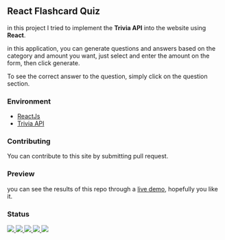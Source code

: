 ## React Flashcard Quiz

in this project I tried to implement the **Trivia API** into the website using
**React**.

in this application, you can generate questions and answers based on the
category and amount you want, just select and enter the amount on the form, then
click generate.

To see the correct answer to the question, simply click on the question section.

### Environment

<ul>
  <li><a href="#">ReactJs</a></li>
  <li><a href="https://opentdb.com/api_config.php">Trivia API</a></li>
</ul>

### Contributing

You can contribute to this site by submitting pull request.

### Preview

you can see the results of this repo through a
<a href="https://react-flashcard-quiz.vercel.app/">live demo</a>, hopefully you
like it.

### Status

<p>
  <a href="#">
    <img src="https://img.shields.io/badge/stages-production-informational">
  </a>
  <a href="https://github.com/novaardiansyah/react-flashcard-quiz/blob/main/references.json">
    <img src="https://img.shields.io/badge/information-references-informational">
  </a>
  <a href="#">
    <img src="https://img.shields.io/github/repo-size/novaardiansyah/react-flashcard-quiz?label=size&color=informational" />
  </a>
  <a href="https://github.com/novaardiansyah/react-flashcard-quiz/blob/main/LICENSE">
    <img src="https://img.shields.io/github/license/novaardiansyah/react-flashcard-quiz?label=license&color=informational" />
  </a>
  <a href="https://github.com/novaardiansyah/react-flashcard-quiz/commits/main">
    <img src="https://img.shields.io/github/last-commit/novaardiansyah/react-flashcard-quiz/main?color=informational" />
  </a>
</p>
